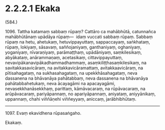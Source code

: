 

# 2.2.2.1 Ekaka





(584.)

1096\. Tattha katamaṃ sabbaṃ rūpaṃ? Cattāro ca mahābhūtā, catunnañca mahābhūtānaṃ upādāya rūpaṃ—  idaṃ vuccati sabbaṃ rūpaṃ. Sabbaṃ rūpaṃ na hetu, ahetukaṃ, hetuvippayuttaṃ, sappaccayaṃ, saṅkhataṃ, rūpaṃ, lokiyaṃ, sāsavaṃ, saññojaniyaṃ, ganthaniyaṃ, oghaniyaṃ, yoganiyaṃ, nīvaraṇiyaṃ, parāmaṭṭhaṃ, upādāniyaṃ, saṃkilesikaṃ, abyākataṃ, anārammaṇaṃ, acetasikaṃ, cittavippayuttaṃ, nevavipākanavipākadhammadhammaṃ, asaṃkiliṭṭhasaṃkilesikaṃ, na savitakkasavicāraṃ, na avitakkavicāramattaṃ, avitakkaavicāraṃ, na pītisahagataṃ, na sukhasahagataṃ, na upekkhāsahagataṃ, neva dassanena na bhāvanāya pahātabbaṃ, neva dassanena na bhāvanāya pahātabbahetukaṃ, neva ācayagāmi na apacayagāmi, nevasekkhanāsekkhaṃ, parittaṃ, kāmāvacaraṃ, na rūpāvacaraṃ, na arūpāvacaraṃ, pariyāpannaṃ, no apariyāpannaṃ, aniyataṃ, aniyyānikaṃ, uppannaṃ, chahi viññāṇehi viññeyyaṃ, aniccaṃ, jarābhibhūtaṃ.

---

1097\. Evaṃ ekavidhena rūpasaṅgaho.

  
Ekakaṃ.





